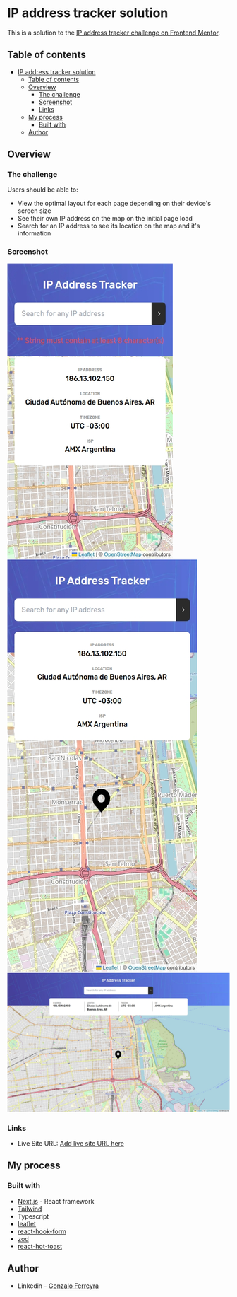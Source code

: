 # IP address tracker solution

This is a solution to the [IP address tracker challenge on Frontend Mentor](https://www.frontendmentor.io/challenges/ip-address-tracker-I8-0yYAH0).

## Table of contents

- [IP address tracker solution](#ip-address-tracker-solution)
  - [Table of contents](#table-of-contents)
  - [Overview](#overview)
    - [The challenge](#the-challenge)
    - [Screenshot](#screenshot)
    - [Links](#links)
  - [My process](#my-process)
    - [Built with](#built-with)
  - [Author](#author)

## Overview

### The challenge

Users should be able to:

- View the optimal layout for each page depending on their device's screen size
- See their own IP address on the map on the initial page load
- Search for an IP address to see its location on the map and it's information

### Screenshot

![mobile375](preview/iPhone%206-7-8-1724093820814.jpeg)
![mobile430](preview/iPhone%2014%20Pro%20Max-1724093800932.jpeg)
![desktop1440](preview/MacBook%20Pro-1724093959504.jpeg)

### Links

- Live Site URL: [Add live site URL here]([https://your-live-site-url.com](https://ip-address-tracker-bice-two.vercel.app/))

## My process

### Built with

- [Next.js](https://nextjs.org/) - React framework
- [Tailwind](https://tailwindcss.com/)
- Typescript
- [leaflet](https://github.com/PaulLeCam/react-leaflet)
- [react-hook-form](https://react-hook-form.com/)
- [zod](https://github.com/colinhacks/zod)
- [react-hot-toast](https://github.com/hotwired/react-hot-toast)

## Author

- Linkedin - [Gonzalo Ferreyra](https://www.linkedin.com/in/ferreyragonzalo/)
